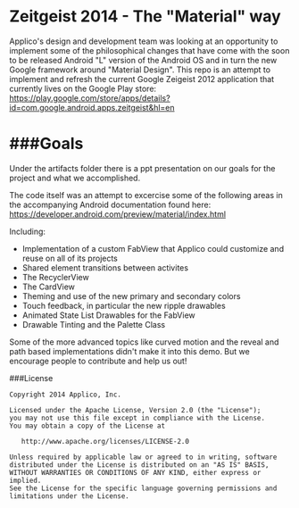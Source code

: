 Zeitgeist 2014 - The "Material" way
=======================

Applico's design and development team was looking at an opportunity to implement some of the philosophical changes that have come with the soon to be released Android "L" version of the Android OS and in turn
the new Google framework around "Material Design".
This repo is an attempt to implement and refresh the current Google Zeigeist 2012 application that currently lives on the Google Play store:
https://play.google.com/store/apps/details?id=com.google.android.apps.zeitgeist&hl=en

###Goals
==============================
Under the artifacts folder there is a ppt presentation on our goals for the project and what we accomplished.

The code itself was an attempt to excercise some of the following areas in the
accompanying Android documentation found here:
https://developer.android.com/preview/material/index.html

Including:
* Implementation of a custom FabView that Applico could customize and reuse on all of its projects
* Shared element transitions between activites
* The RecyclerView
* The CardView
* Theming and use of the new primary and secondary colors
* Touch feedback, in particular the new ripple drawables
* Animated State List Drawables for the FabView
* Drawable Tinting and the Palette Class


Some of the more advanced topics like curved motion and the reveal and path based implementations didn't make it into this demo.  But we encourage people to contribute and help us out!



###License
```
Copyright 2014 Applico, Inc.

Licensed under the Apache License, Version 2.0 (the "License");
you may not use this file except in compliance with the License.
You may obtain a copy of the License at

   http://www.apache.org/licenses/LICENSE-2.0

Unless required by applicable law or agreed to in writing, software
distributed under the License is distributed on an "AS IS" BASIS,
WITHOUT WARRANTIES OR CONDITIONS OF ANY KIND, either express or implied.
See the License for the specific language governing permissions and
limitations under the License.






